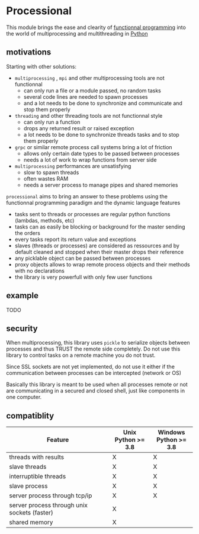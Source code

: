 # Processional

This module brings the ease and clearity of [functionnal programming](https://en.wikipedia.org/wiki/Functional_programming) into the world of multiprocessing and multithreading in [Python](https://python.org)

## motivations

Starting with other solutions:

- `multiprocessing` , `mpi` and other multiprocessing tools are not functionnal
  - can only run a file or a module passed, no random tasks
  - several code lines are needed to spawn processes
  - and a lot needs to be done to synchronize and communicate and stop them properly
- `threading` and other threading tools are not functionnal style
  - can only run a function
  - drops any returned result or raised exception
  - a lot needs to be done to synchronize threads tasks and to stop them properly
- `grpc` or similar remote process call systems bring a lot of friction
  - allows only certain date types to be passed between processes
  - needs a lot of work to wrap functions from server side
- `multiprocessing` performances are unsatisfying
  - slow to spawn threads
  - often wastes RAM
  - needs a server process to manage pipes and shared memories

`processional` aims to bring an answer to these problems using the functionnal programming paradigm and the dynamic language features

- tasks sent to threads or processes are regular python functions (lambdas, methods, etc)
- tasks can as easily be blocking or background for the master sending the orders
- every tasks report its return value and exceptions
- slaves (threads or processes) are considered as ressources and by default cleaned and stopped when their master drops their reference
- any picklable object can be passed between processes
- proxy objects allows to wrap remote process objects and their methods with no declarations 
- the library is very powerfull with only few user functions

## example

TODO

## security

When multiprocessing, this library uses `pickle` to serialize objects between processes and thus TRUST the remote side completely. Do not use this library to control tasks on a remote machine you do not trust. 

Since SSL sockets are not yet implemented, do not use it either if the communication between processes can be intercepted (network or OS)

Basically this library is meant to be used when all processes remote or not are communicating in a secured and closed shell, just like components in one computer.

## compatiblity

| Feature                                      | Unix<br />Python >= 3.8 | Windows<br />Python >= 3.8 |
| -------------------------------------------- | ----------------------- | -------------------------- |
| threads with results                         | X                       | X                          |
| slave threads                                | X                       | X                          |
| interruptible threads                        | X                       | X                          |
| slave process                                | X                       | X                          |
| server process through tcp/ip                | X                       | X                          |
| server process through unix sockets (faster) | X                       |                            |
| shared memory                                | X                       |                            |

